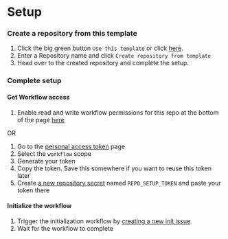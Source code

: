 # Setup

### Create a repository from this template

1. Click the big green button `Use this template` or click <a href="../../generate">here</a>.
1. Enter a Repository name and click `Create repository from template`
1. Head over to the created repository and complete the setup.

### Complete setup

#### Get Workflow access

1. Enable read and write workflow permissions for this repo at the bottom of the page <a href="../../settings/actions">here</a>

OR
1. Go to the <a href="https://github.com/settings/tokens/new">personal access token</a> page
1. Select the `workflow` scope
1. Generate your token
1. Copy the token. Save this somewhere if you want to reuse this token later
1. Create <a href="../../settings/secrets/actions/new">a new repository secret</a> named `REPO_SETUP_TOKEN` and paste your token there
#### Initialize the workflow

1. Trigger the initialization workflow by <a href="../../issues/new?template=initialize.yml&title=INIT">creating a new init issue</a>
1. Wait for the workflow to complete